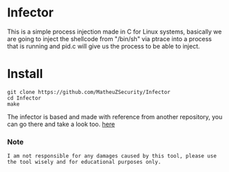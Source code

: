 # Infector

This is a simple process injection made in C for Linux systems, basically we are going to inject the shellcode from "/bin/sh" via ptrace into a process that is running and pid.c will give us the process to be able to inject.

# Install

```
git clone https://github.com/MatheuZSecurity/Infector
cd Infector
make
```

The infector is based and made with reference from another repository, you can go there and take a look too. [here](https://github.com/W3ndige/linux-process-injection)

### Note

```
I am not responsible for any damages caused by this tool, please use the tool wisely and for educational purposes only.
```
